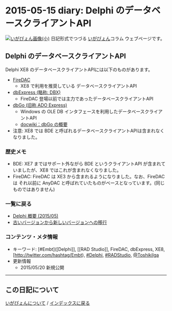 2015-05-15 diary: Delphi のデータベースクライアントAPI
=====================================================================================================
[![いがぴょん画像(小)](https://igapyon.github.io/diary/images/iga200306s.jpg "いがぴょん")](https://igapyon.github.io/diary/memo/memoigapyon.html) 日記形式でつづる [いがぴょん](https://igapyon.github.io/diary/memo/memoigapyon.html)コラム ウェブページです。

## Delphi のデータベースクライアントAPI

Delphi XE8 のデータベースクライアントAPIには以下のものがあります。

* [FireDAC](https://igapyon.github.io/diary/2015/ig150517.html)
  * XE8 で利用を推奨している データベースクライアントAPI
* [dbExpress (略称: DBX)](https://igapyon.github.io/diary/2015/ig150516.html)
  * FireDAC 登場以前では主力であったデータベースクライアントAPI
* [dbGo (旧称 ADO Express)](https://igapyon.github.io/diary/2015/ig150514.html)
  * Windows の OLE DB インタフェースを利用したデータベースクライアントAPI
  * [docwiki：dbGo の概要](http://docwiki.embarcadero.com/RADStudio/XE8/ja/DbGo_%E3%81%AE%E6%A6%82%E8%A6%81)
* 注意: XE8 では BDE と呼ばれるデータベースクライアントAPIは含まれなくなりました。



### 歴史メモ


* BDE: XE7 まではサポート外ながら BDE というクライアントAPI が含まれていましたが、XE8 ではこれが含まれなくなりました。
* FireDAC: FireDAC は XE3 から含まれるようになりました。なお、FireDAC は それ以前に AnyDAC と呼ばれていたものがベースとなっています。(同じものではありません)



### 一覧に戻る


* [Delphi 概要 (2015/05)](https://igapyon.github.io/diary/2015/ig150511.html)
* [古いバージョンから新しいバージョンへの移行](https://igapyon.github.io/diary/2015/ig150518.html)



### コンテンツ・メタ情報


* キーワード: [#Embt]([Delphi]], [[RAD Studio]], FireDAC, dbExpress, XE8, [http://twitter.com/hashtag/Embt), [#Delphi](http://twitter.com/hashtag/Delphi), [#RADStudio](http://twitter.com/hashtag/RADStudio), [@ToshikiIga](http://twitter.com/ToshikiIga)
* 更新情報
  * 2015/05/20 新規公開


----------------------------------------------------------------------------------------------------

## この日記について
[いがぴょんについて](https://igapyon.github.io/diary/memo/memoigapyon.html) / [インデックスに戻る](https://igapyon.github.io/diary/idxall.html)
